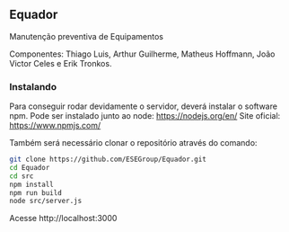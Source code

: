 ## Equador
Manutenção preventiva de Equipamentos

Componentes: Thiago Luis,
 Arthur Guilherme,
 Matheus Hoffmann,
 João Victor Celes e
 Erik Tronkos.


### Instalando
Para conseguir rodar devidamente o servidor, deverá instalar o software npm. Pode ser instalado junto ao node:
https://nodejs.org/en/
Site oficial: https://www.npmjs.com/

Também será necessário clonar o repositório através do comando:
```bash
git clone https://github.com/ESEGroup/Equador.git
cd Equador
cd src
npm install
npm run build
node src/server.js
```
Acesse http://localhost:3000
